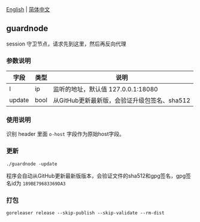 [English](./README.md) | [简体中文](./README.zh-CN.md) 
## guardnode

session 守卫节点，请求先到这里，然后再反向代理

### 参数说明

| 字段        | 类型          | 说明                                                                     |
|-----------|-------------|------------------------------------------------------------------------|
| l         | ip          | 监听的地址，默认值 127.0.0.1:18080 |
| update    | bool        | 从GitHub更新最新版，会验证升级包签名、sha512                                           |


### 使用说明

识别 header 里面 `o-host` 字段作为原始host字段。


### 更新

`./guardnode -update`

程序会自动从GitHub更新最新版版本，会验证文件的sha512和gpg签名，gpg签名id为 `189BE79683369DA3`

### 打包

`goreleaser release --skip-publish --skip-validate --rm-dist`
